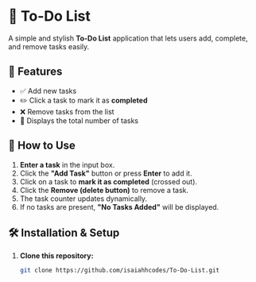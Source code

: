 # 📝 To-Do List

A simple and stylish **To-Do List** application that lets users add, complete, and remove tasks easily.

## 🌟 Features
- ✅ Add new tasks
- ✏️ Click a task to mark it as **completed**
- ❌ Remove tasks from the list
- 🔢 Displays the total number of tasks

## 🚀 How to Use
1. **Enter a task** in the input box.
2. Click the **"Add Task"** button or press **Enter** to add it.
3. Click on a task to **mark it as completed** (crossed out).
4. Click the **Remove (delete button)** to remove a task.
5. The task counter updates dynamically.
6. If no tasks are present, **"No Tasks Added"** will be displayed.

## 🛠 Installation & Setup
1. **Clone this repository:**
   ```bash
   git clone https://github.com/isaiahhcodes/To-Do-List.git

